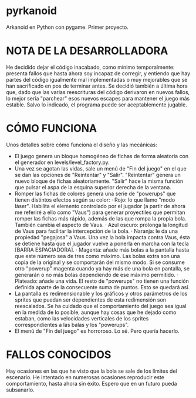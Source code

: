 # pyrkanoid
Arkanoid en Python con pygame. Primer proyecto.

# NOTA DE LA DESARROLLADORA
He decidido dejar el código inacabado, como mínimo temporalmente: presenta fallos que hasta
ahora soy incapaz de corregir, y entiendo que hay partes del código igualmente mal
implementadas o muy mejorables que se han sacrificado en pos de terminar antes. Se decidió
también a última hora que, dado que las varias reescrituras del código derivaron en nuevos fallos,
lo mejor sería "parchear" esos nuevos escapes para mantener el juego más estable. Salvo lo indicado,
el programa puede ser aceptablemente jugable.

# CÓMO FUNCIONA
Unos detalles sobre cómo funciona el diseño y las mecánicas:

- El juego genera un bloque homogéneo de fichas de forma aleatoria con el generador en
levels/level_factory.py.
- Una vez se agotan las vidas, sale un menú de "Fin del juego" en el que se dan las opciones de
"Reintentar" y "Salir". "Reintentar" genera un nuevo bloque de fichas aleatoriamente. "Salir" hace
la misma función que pulsar el aspa de la esquina superior derecha de la ventana.
- Romper las fichas de colores genera una serie de "powerups" que tienen distintos efectos según su
color:
    · Rojo: lo que llamo "modo láser". Habilita el elemento controlado por el jugador (a partir de
      ahora me referiré a ello como "Vaus") para generar proyectiles que permitan romper las fichas más
      rápido, además de las que rompa la propia bola. También cambia el aspecto de Vaus.
    · Azul oscuro: prolonga la longitud de Vaus para facilitar la intercepción de la bola.
    · Naranja: le da una propiedad "pegajosa" a Vaus. Una vez la bola impacta contra Vaus, ésta se
      detiene hasta que el jugador vuelve a ponerla en marcha con la tecla [BARRA ESPACIADORA].
    · Magenta: añade más bolas a la pantalla hasta que este número sea de tres como máximo. Las bolas
      extra son una copia de la original y se comportarán del mismo modo. Si se consume otro "powerup"
      magenta cuando ya hay más de una bola en pantalla, se generarán o no más bolas dependiendo de ese
      máximo permitido.
    · Plateado: añade una vida.
    El resto de "powerups" no tienen una función definida aparte de la consecuente suma de puntos. Esto
    se quedará así.
- La pantalla es redimensionable y los gráficos y otros parámetros de los sprites que puedan ser
dependientes de esta redimensión son reescalados. Se ha cuidado que el comportamiento del juego sea igual
en la medida de lo posible, aunque hay cosas que he dejado como estaban, como las velocidades verticales
de los sprites correspondientes a las balas y los "powerups".
- El menú de "Fin del juego" es horroroso. Lo sé. Pero quería hacerlo.

# FALLOS CONOCIDOS
Hay ocasiones en las que he visto que la bola se sale de los límites del escenario. He intentado en numerosas
ocasiones reproducir este comportamiento, hasta ahora sin éxito. Espero que en un futuro pueda subsanarlo.
